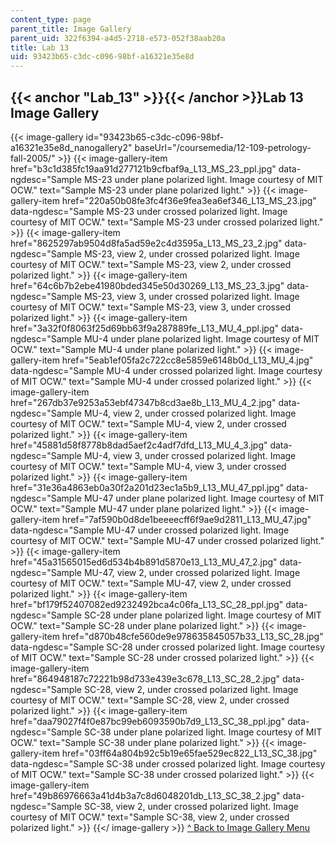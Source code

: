 ```yaml
---
content_type: page
parent_title: Image Gallery
parent_uid: 322f6394-a4d5-2718-e573-052f38aab20a
title: Lab 13
uid: 93423b65-c3dc-c096-98bf-a16321e35e8d
---
```


{{< anchor "Lab_13" >}}{{< /anchor >}}Lab 13 Image Gallery
----------------------------------------------------------
{{< image-gallery id="93423b65-c3dc-c096-98bf-a16321e35e8d_nanogallery2" baseUrl="/coursemedia/12-109-petrology-fall-2005/" >}}
{{< image-gallery-item href="b3c1d385fc19aa91d277121b9cfbaf9a_L13_MS_23_ppl.jpg" data-ngdesc="Sample MS-23 under plane polarized light. Image courtesy of MIT OCW." text="Sample MS-23 under plane polarized light." >}}
{{< image-gallery-item href="220a50b08fe3fc4f36e9fea3ea6ef346_L13_MS_23.jpg" data-ngdesc="Sample MS-23 under crossed polarized light. Image courtesy of MIT OCW." text="Sample MS-23 under crossed polarized light." >}}
{{< image-gallery-item href="8625297ab9504d8fa5ad59e2c4d3595a_L13_MS_23_2.jpg" data-ngdesc="Sample MS-23, view 2, under crossed polarized light. Image courtesy of MIT OCW." text="Sample MS-23, view 2, under crossed polarized light." >}}
{{< image-gallery-item href="64c6b7b2ebe41980bded345e50d30269_L13_MS_23_3.jpg" data-ngdesc="Sample MS-23, view 3, under crossed polarized light. Image courtesy of MIT OCW." text="Sample MS-23, view 3, under crossed polarized light." >}}
{{< image-gallery-item href="3a32f0f8063f25d69bb63f9a287889fe_L13_MU_4_ppl.jpg" data-ngdesc="Sample MU-4 under plane polarized light. Image courtesy of MIT OCW." text="Sample MU-4 under plane polarized light." >}}
{{< image-gallery-item href="5eab1ef05fa2c722cc8e5859e6148b0d_L13_MU_4.jpg" data-ngdesc="Sample MU-4 under crossed polarized light. Image courtesy of MIT OCW." text="Sample MU-4 under crossed polarized light." >}}
{{< image-gallery-item href="267db37e9253a53ebf47347b8cd3ae8b_L13_MU_4_2.jpg" data-ngdesc="Sample MU-4, view 2, under crossed polarized light. Image courtesy of MIT OCW." text="Sample MU-4, view 2, under crossed polarized light." >}}
{{< image-gallery-item href="45881d58f8778b8dad5aef2c4adf7dfd_L13_MU_4_3.jpg" data-ngdesc="Sample MU-4, view 3, under crossed polarized light. Image courtesy of MIT OCW." text="Sample MU-4, view 3, under crossed polarized light." >}}
{{< image-gallery-item href="31e36a4863eb0a30f2a201d23ec1a5b9_L13_MU_47_ppl.jpg" data-ngdesc="Sample MU-47 under plane polarized light. Image courtesy of MIT OCW." text="Sample MU-47 under plane polarized light." >}}
{{< image-gallery-item href="7af590b0d8de1beeeecff6f9ae9d2811_L13_MU_47.jpg" data-ngdesc="Sample MU-47 under crossed polarized light. Image courtesy of MIT OCW." text="Sample MU-47 under crossed polarized light." >}}
{{< image-gallery-item href="45a31565015ed6d534b4b891d5870e13_L13_MU_47_2.jpg" data-ngdesc="Sample MU-47, view 2, under crossed polarized light. Image courtesy of MIT OCW." text="Sample MU-47, view 2, under crossed polarized light." >}}
{{< image-gallery-item href="bf179f52407082ed9232492bca4c06fa_L13_SC_28_ppl.jpg" data-ngdesc="Sample SC-28 under plane polarized light. Image courtesy of MIT OCW." text="Sample SC-28 under plane polarized light." >}}
{{< image-gallery-item href="d870b48cfe560de9e978635845057b33_L13_SC_28.jpg" data-ngdesc="Sample SC-28 under crossed polarized light. Image courtesy of MIT OCW." text="Sample SC-28 under crossed polarized light." >}}
{{< image-gallery-item href="864948187c72221b98d733e439e3c678_L13_SC_28_2.jpg" data-ngdesc="Sample SC-28, view 2, under crossed polarized light. Image courtesy of MIT OCW." text="Sample SC-28, view 2, under crossed polarized light." >}}
{{< image-gallery-item href="daa79027f4f0e87bc99eb6093590b7d9_L13_SC_38_ppl.jpg" data-ngdesc="Sample SC-38 under plane polarized light. Image courtesy of MIT OCW." text="Sample SC-38 under plane polarized light." >}}
{{< image-gallery-item href="03ff64a804b92c5b19e65fae529ec822_L13_SC_38.jpg" data-ngdesc="Sample SC-38 under crossed polarized light. Image courtesy of MIT OCW." text="Sample SC-38 under crossed polarized light." >}}
{{< image-gallery-item href="49b86976663a41d4b3a7c8d6048201db_L13_SC_38_2.jpg" data-ngdesc="Sample SC-38, view 2, under crossed polarized light. Image courtesy of MIT OCW." text="Sample SC-38, view 2, under crossed polarized light." >}}
{{</ image-gallery >}}
[^ Back to Image Gallery Menu](#gallerymenu)